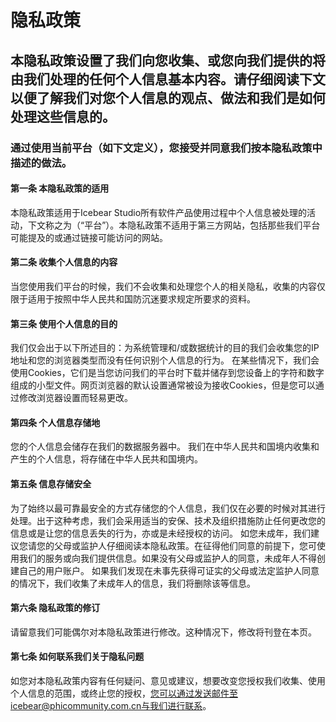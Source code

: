 # 隐私政策

## 本隐私政策设置了我们向您收集、或您向我们提供的将由我们处理的任何个人信息基本内容。请仔细阅读下文以便了解我们对您个人信息的观点、做法和我们是如何处理这些信息的。 

### 通过使用当前平台（如下文定义），您接受并同意我们按本隐私政策中描述的做法。

#### 第一条 本隐私政策的适用 
本隐私政策适用于Icebear Studio所有软件产品使用过程中个人信息被处理的活动，下文称之为（“平台”）。本隐私政策不适用于第三方网站，包括那些我们平台可能提及的或通过链接可能访问的网站。 

#### 第二条 收集个人信息的内容 
当您使用我们平台的时候，我们不会收集和处理您个人的相关隐私，收集的内容仅限于适用于按照中华人民共和国防沉迷要求规定所要求的资料。

#### 第三条 使用个人信息的目的 
我们仅会出于以下所述目的：为系统管理和/或数据统计的目的我们会收集您的IP地址和您的浏览器类型而没有任何识别个人信息的行为。 在某些情况下，我们会使用Cookies，它们是当您访问我们的平台时下载并储存到您设备上的字符和数字组成的小型文件。网页浏览器的默认设置通常被设为接收Cookies，但是您可以通过修改浏览器设置而轻易更改。

#### 第四条 个人信息存储地 
您的个人信息会储存在我们的数据服务器中。 我们在中华人民共和国境内收集和产生的个人信息，将存储在中华人民共和国境内。

#### 第五条 信息存储安全 
为了始终以最可靠最安全的方式存储您的个人信息，我们仅在必要的时候对其进行处理。出于这种考虑，我们会采用适当的安保、技术及组织措施防止任何更改您的信息或是让您的信息丢失的行为，亦或是未经授权的访问。 如您未成年，我们建议您请您的父母或监护人仔细阅读本隐私政策。在征得他们同意的前提下，您可使用我们的服务或向我们提供信息。如果没有父母或监护人的同意，未成年人不得创建自己的用户账户。 如果我们发现在未事先获得可证实的父母或法定监护人同意的情况下，我们收集了未成年人的信息，我们将删除该等信息。 

#### 第六条 隐私政策的修订 
请留意我们可能偶尔对本隐私政策进行修改。这种情况下，修改将刊登在本页。 

#### 第七条 如何联系我们关于隐私问题 
如您对本隐私政策内容有任何疑问、意见或建议，想要改变您授权我们收集、使用个人信息的范围，或终止您的授权，您可以通过发送邮件至icebear@phicommunity.com.cn与我们进行联系。
